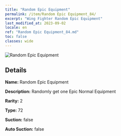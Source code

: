 ```yaml
---
title: "Random Epic Equipment"
permalink: /item/Random Epic Equipment_84/
excerpt: "Wing Fighter Random Epic Equipment"
last_modified_at: 2023-09-02
locale: en
ref: "Random Epic Equipment_84.md"
toc: false
classes: wide
---
```



 ![Random Epic Equipment](/images/item/Random_Epic_Equipment_p.png)



## Details

 **Name:** Random Epic Equipment 

 **Description:** Randomly get one Epic Normal Equipment

 **Rarity:** 2 

 **Type:** 72 

 **Suction:** false 

 **Auto Suction:** false 


